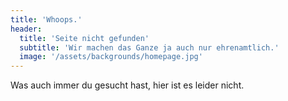 ```yaml
---
title: 'Whoops.'
header:
  title: 'Seite nicht gefunden'
  subtitle: 'Wir machen das Ganze ja auch nur ehrenamtlich.'
  image: '/assets/backgrounds/homepage.jpg'
---
```


Was auch immer du gesucht hast, hier ist es leider nicht.
